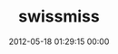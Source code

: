 ---
title: "swissmiss"
date: 2012-05-18 01:29:15 00:00
permalink: /swissmiss
twitter: ""
likes: [89,39,67,121,122,125,126,69,53,127,128,129,130,131,133,134,135,136,137,138,139,140,141,201,7,253,262,263,533,467,103,528,406,701,447,667,663,258,260,606,703,553,548,562,709,525,710,725,1047,1092,1126,1216,1217,555,872,1124,1124,1386,1384,1246,1387,1395,945,1511,1593,1896,1959,2033,2180,2054,2405,2404]
id: 157
gravatar: "http://www.gravatar.com/avatar/1fc25e96a7bde05d70605fe4dfe8f3ff"
---